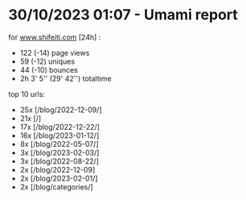 # 30/10/2023 01:07 - Umami report
for www.shifeiti.com [24h] :

 - 122 (-14) page views
 - 59 (-12) uniques
 - 44 (-10) bounces
 - 2h 3' 5'' (29' 42'') totaltime


top 10 urls:
 - 25x [/blog/2022-12-09/]
 - 21x [/]
 - 17x [/blog/2022-12-22/]
 - 16x [/blog/2023-01-12/]
 - 8x [/blog/2022-05-07/]
 - 3x [/blog/2023-02-03/]
 - 3x [/blog/2022-08-22/]
 - 2x [/blog/2022-12-09]
 - 2x [/blog/2023-02-01/]
 - 2x [/blog/categories/]



